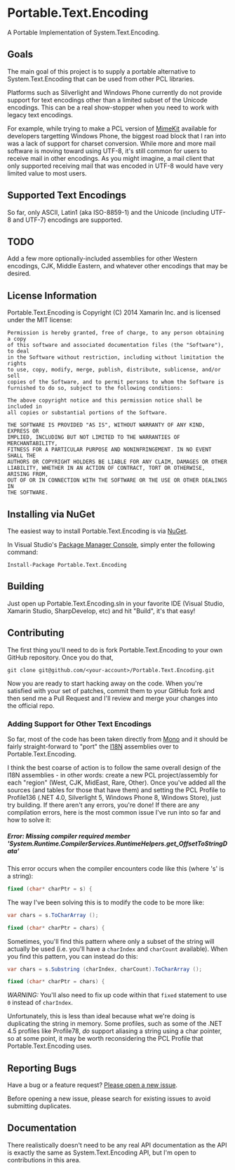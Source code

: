 Portable.Text.Encoding
======================

A Portable Implementation of System.Text.Encoding.

## Goals

The main goal of this project is to supply a portable alternative to System.Text.Encoding that can be used
from other PCL libraries.

Platforms such as Silverlight and Windows Phone currently do not provide support for text encodings other
than a limited subset of the Unicode encodings. This can be a real show-stopper when you need to work with
legacy text encodings.

For example, while trying to make a PCL version of [MimeKit](https://github.com/jstedfast/MimeKit) available
for developers targetting Windows Phone, the biggest road block that I ran into was a lack of support for
charset conversion. While more and more mail software is moving toward using UTF-8, it's still common for
users to receive mail in other encodings. As you might imagine, a mail client that only supported receiving
mail that was encoded in UTF-8 would have very limited value to most users.

## Supported Text Encodings

So far, only ASCII, Latin1 (aka ISO-8859-1) and the Unicode (including UTF-8 and UTF-7) encodings are supported.

## TODO

Add a few more optionally-included assemblies for other Western encodings, CJK, Middle Eastern, and whatever
other encodings that may be desired.

## License Information

Portable.Text.Encoding is Copyright (C) 2014 Xamarin Inc. and is licensed under the MIT license:

    Permission is hereby granted, free of charge, to any person obtaining a copy
    of this software and associated documentation files (the "Software"), to deal
    in the Software without restriction, including without limitation the rights
    to use, copy, modify, merge, publish, distribute, sublicense, and/or sell
    copies of the Software, and to permit persons to whom the Software is
    furnished to do so, subject to the following conditions:

    The above copyright notice and this permission notice shall be included in
    all copies or substantial portions of the Software.

    THE SOFTWARE IS PROVIDED "AS IS", WITHOUT WARRANTY OF ANY KIND, EXPRESS OR
    IMPLIED, INCLUDING BUT NOT LIMITED TO THE WARRANTIES OF MERCHANTABILITY,
    FITNESS FOR A PARTICULAR PURPOSE AND NONINFRINGEMENT. IN NO EVENT SHALL THE
    AUTHORS OR COPYRIGHT HOLDERS BE LIABLE FOR ANY CLAIM, DAMAGES OR OTHER
    LIABILITY, WHETHER IN AN ACTION OF CONTRACT, TORT OR OTHERWISE, ARISING FROM,
    OUT OF OR IN CONNECTION WITH THE SOFTWARE OR THE USE OR OTHER DEALINGS IN
    THE SOFTWARE.

## Installing via NuGet

The easiest way to install Portable.Text.Encoding is via 
[NuGet](https://www.nuget.org/packages/Portable.Text.Encoding/).

In Visual Studio's [Package Manager Console](http://docs.nuget.org/docs/start-here/using-the-package-manager-console),
simply enter the following command:

    Install-Package Portable.Text.Encoding

## Building

Just open up Portable.Text.Encoding.sln in your favorite IDE (Visual Studio, Xamarin Studio, SharpDevelop, etc) and hit "Build", it's that easy!

## Contributing

The first thing you'll need to do is fork Portable.Text.Encoding to your own GitHub repository. Once you do that,

    git clone git@github.com/<your-account>/Portable.Text.Encoding.git

Now you are ready to start hacking away on the code. When you're satisfied with your set of patches, commit
them to your GitHub fork and then send me a Pull Request and I'll review and merge your changes into the
official repo.

### Adding Support for Other Text Encodings

So far, most of the code has been taken directly from [Mono](https://github.com/mono/mono) and it should be fairly
straight-forward to "port" the [I18N](https://github.com/mono/mono/tree/master/mcs/class/I18N) assemblies over to
Portable.Text.Encoding.

I think the best coarse of action is to follow the same overall design of the I18N assemblies - in other words: create
a new PCL project/assembly for each "region" (West, CJK, MidEast, Rare, Other). Once you've added all the sources (and 
tables for those that have them) and setting the PCL Profile to Profile136 (.NET 4.0, Silverlight 5, Windows Phone 8, 
Windows Store), just try building. If there aren't any errors, you're done! If there are any compilation errors, here
is the most common issue I've run into so far and how to solve it:

##### Error: Missing compiler required member 'System.Runtime.CompilerServices.RuntimeHelpers.get_OffsetToStringData'

This error occurs when the compiler encounters code like this (where 's' is a string):

```csharp
fixed (char* charPtr = s) {
```

The way I've been solving this is to modify the code to be more like:

```csharp
var chars = s.ToCharArray ();

fixed (char* charPtr = chars) {
```

Sometimes, you'll find this pattern where only a subset of the string will actually be used (i.e. you'll have a `charIndex` and `charCount` available). When you find this pattern, you can instead do this:

```csharp
var chars = s.Substring (charIndex, charCount).ToCharArray ();

fixed (char* charPtr = chars) {
```

*WARNING:* You'll also need to fix up code within that `fixed` statement to use `0` instead of `charIndex`.

Unfortunately, this is less than ideal because what we're doing is duplicating the string in memory. Some profiles,
such as some of the .NET 4.5 profiles like Profile78, *do* support aliasing a string using a char pointer, so at
some point, it may be worth reconsidering the PCL Profile that Portable.Text.Encoding uses.

## Reporting Bugs

Have a bug or a feature request? [Please open a new issue](https://github.com/jstedfast/Portable.Text.Encoding/issues).

Before opening a new issue, please search for existing issues to avoid submitting duplicates.

## Documentation

There realistically doesn't need to be any real API documentation as the API is exactly the same as
System.Text.Encoding API, but I'm open to contributions in this area.
